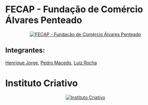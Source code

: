 # FECAP - Fundação de Comércio Álvares Penteado

<p align="center">
<a href= "https://www.fecap.br/"><img src="https://encrypted-tbn0.gstatic.com/images?q=tbn:ANd9GcRhZPrRa89Kma0ZZogxm0pi-tCn_TLKeHGVxywp-LXAFGR3B1DPouAJYHgKZGV0XTEf4AE&usqp=CAU" alt="FECAP - Fundação de Comércio Álvares Penteado" border="0"></a>
</p>

## Integrantes:

<a href="https://www.linkedin.com/in/henrique-jorge-2b977726b/" target="_blank">Henrique Jorge</a>, 
<a href="https://www.linkedin.com/in/pedro-augusto-da-silva-macedo-9a0200187/" target="_blank">Pedro Macedo</a>, 
<a href="https://www.linkedin.com/in/luiz-eduardo-souza-rocha-09aab2321/" target="_blank">Luiz Rocha</a>

# Instituto Criativo
<p align="center">
  <a href="https://www.institutocriativo.com.br">
    <img src="https://www.institutocriativo.com.br/images/foto_lucy-p-500.jpeg" alt="Instituto Criativo" border="0">
  </a>
</p>
